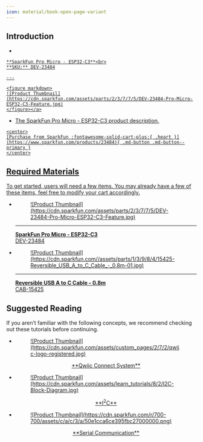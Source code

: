 ```yaml
---
icon: material/book-open-page-variant
---
```


## Introduction

<div class="grid cards desc" markdown>

-    <a href="https://www.sparkfun.com/products/23484">
    **SparkFun Pro Micro - ESP32-C3**<br>
    **SKU:** DEV-23484

    ---

    <figure markdown>
    ![Product Thumbnail](https://cdn.sparkfun.com/assets/parts/2/3/7/7/5/DEV-23484-Pro-Micro-ESP32-C3-Feature.jpg)
    </figure></a>

-    The SparkFun Pro Micro - ESP32-C3 product description. 

    <center>
    [Purchase from SparkFun :fontawesome-solid-cart-plus:{ .heart }](https://www.sparkfun.com/products/23484){ .md-button .md-button--primary }
    </center>

</div>


## Required Materials
To get started, users will need a few items. You may already have a few of these items, feel free to modify your cart accordingly.

<div class="grid cards hide col-4" markdown>

-   <a href="https://www.sparkfun.com/products/23484">
    <figure markdown>
    ![Product Thumbnail](https://cdn.sparkfun.com/assets/parts/2/3/7/7/5/DEV-23484-Pro-Micro-ESP32-C3-Feature.jpg)
    </figure>

    ---

    **SparkFun Pro Micro - ESP32-C3**<br>
    DEV-23484</a>

-   <a href="https://www.sparkfun.com/products/15425">
    <figure markdown>
    ![Product Thumbnail](https://cdn.sparkfun.com//assets/parts/1/3/9/8/4/15425-Reversible_USB_A_to_C_Cable_-_0.8m-01.jpg)
    </figure>

    ---

    **Reversible USB A to C Cable - 0.8m**<br>
    CAB-15425</a>

</div>


## Suggested Reading

If you aren’t familiar with the following concepts, we recommend checking out these tutorials before continuing.

<div class="grid cards hide col-4" markdown>


-   <a href="https://www.sparkfun.com/qwiic">
    <figure markdown>
    ![Product Thumbnail](https://cdn.sparkfun.com/assets/custom_pages/2/7/2/qwiic-logo-registered.jpg)
    </figure>
    <center>**Qwiic Connect System**</center></a>

-   <a href="https://www.sparkfun.com/I2C">
    <figure markdown>
    ![Product Thumbnail](https://cdn.sparkfun.com/assets/learn_tutorials/8/2/I2C-Block-Diagram.jpg)
    </figure>
    <center>**I<sup>2</sup>C**</center></a>

-   <a href="https://www.sparkfun.com/serial-communication">
    <figure markdown>
    ![Product Thumbnail](https://cdn.sparkfun.com/r/700-700/assets/c/a/c/3/a/50e1cca6ce395fbc27000000.png)
    </figure>
    <center>**Serial Communication**</center></a>



</div>



